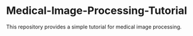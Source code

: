 # Medical-Image-Processing-Tutorial
This repository provides a simple tutorial for medical image processing.
